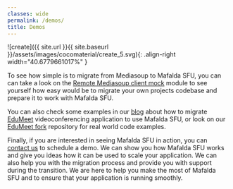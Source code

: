 ```yaml
---
classes: wide
permalink: /demos/
title: Demos
---
```


![create]({{ site.url }}{{ site.baseurl }}/assets/images/cocomaterial/create_5.svg){: .align-right width="40.6779661017%" }

To see how simple is to migrate from Mediasoup to Mafalda SFU, you can can take
a look on the
[Remote Mediasoup client mock](https://github.com/Mafalda-SFU/Remote-Mediasoup-client-mock)
module to see yourself how easy would be to migrate your own projects codebase
and prepare it to work with Mafalda SFU.

You can also check some examples in our
[blog](https://mafalda.io/2025/03/31/How-to-scale-EduMeet-(or-any-Mediasoup-application)-with-Mafalda-SFU.html)
about how to migrate [EduMeet](https://github.com/edumeet/edumeet)
videoconferencing application to use Mafalda SFU, or look on our
[EduMeet fork](https://github.com/Mafalda-SFU/EduMeet-Mafalda) repository for
real world code examples.

Finally, if you are interested in seeing Mafalda SFU in action, you can
[contact us](/contact/) to schedule a demo. We can show you how Mafalda SFU
works and give you ideas how it can be used to scale your application. We can
also help you with the migration process and provide you with support during the
transition. We are here to help you make the most of Mafalda SFU and to ensure
that your application is running smoothly.
